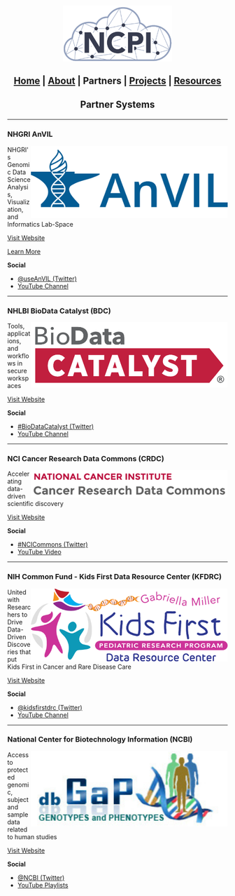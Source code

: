 <p align="center"><img src="https://github.com/NCPITest/.github/blob/main/profile/ncpi-logo-close-crop.png" width="250" alt="NCPI Logo"/></p>

<div align="center">
  <h2>
    <a href="https://github.com/NIH-NCPI"> Home</a> |
    <a href="https://github.com/NIH-NCPI/About/blob/main/README.md">About</a> |
    <a>Partners</a> |
    <a href="https://github.com/NIH-NCPI/Interoperability-Projects">Projects</a> |
    <a href="https://github.com/NIH-NCPI/Resources/blob/main/README.md">Resources</a>
  </h2>
</div>

## <p align="center">  Partner Systems  </p>


---

<h3> NHGRI AnVIL </h3>
<img
  src="logos/logo-anvil.png"
  align="right"
  alt="NHGRI AnViL Logo"
  width="450"
/>

NHGRI's Genomic Data Science Analysis, Visualization, and Informatics Lab-Space 

[Visit Website](https://anvilproject.org) 

[Learn More](https://www.genome.gov/Funded-Programs-Projects/Computational-Genomics-and-Data-Science-Program/Genomic-Analysis-Visualization-Informatics-Lab-space-AnVIL)

**Social**  
- [@useAnVIL (Twitter)](https://twitter.com/useAnVIL)  
- [YouTube Channel](https://www.youtube.com/channel/UCBbHCj7kUogAMFyBAzzzfUw)

---

<h3> NHLBI BioData Catalyst (BDC) </h3>

<img
  src="logos/bdc.png"
  align = "right"
  alt="NHLBI BioData Catalyst Logo"
  width="450"
/>

Tools, applications, and workflows in secure workspaces  

[Visit Website](https://biodatacatalyst.nhlbi.nih.gov)

**Social**  
- [#BioDataCatalyst (Twitter)](https://twitter.com/hashtag/BioDataCatalyst)  
- [YouTube Channel](https://www.youtube.com/channel/UCGkmY5oNK8uFZzT8vV_9KgQ)

---

<h3> NCI Cancer Research Data Commons (CRDC) </h3>

<img
  src="logos/nci-crdc.png"
  align="right"
  alt="NCI Cancer Research Data Commons Logo"
  width="450"
/>


Accelerating data-driven scientific discovery  

[Visit Website](https://datacommons.cancer.gov/)

**Social**  
- [#NCICommons (Twitter)](https://twitter.com/hashtag/NCICommons)  
- [YouTube Video](https://www.youtube.com/embed/tk1nEX2gnqk)

---

<h3> NIH Common Fund - Kids First Data Resource Center (KFDRC) </h3>
<img
  src="logos/logo-kidsfirst.png"
  align="right"
  alt="NIH Kid's First Data Resource Center Logo"
  width="450"
/>

United with Researchers to Drive Data-Driven Discoveries that put Kids First in Cancer and Rare Disease Care  

[Visit Website](https://kidsfirstdrc.org)

**Social**  
- [@kidsfirstdrc (Twitter)](https://twitter.com/kidsfirstdrc)  
- [YouTube Channel](https://www.youtube.com/channel/UCK9sPu0j4_ci4m3nNFa6gVw/featured)

---

<h3> National Center for Biotechnology Information (NCBI) </h3>

<img
  src="logos/logo-dbgap.jpg"
  align="right"
  alt="NCBI dbGaP Logo"
  width="450"
/>

Access to protected genomic, subject and sample data related to human studies  

[Visit Website](https://www.ncbi.nlm.nih.gov/)

**Social**  
- [@NCBI (Twitter)](https://twitter.com/NCBI)  
- [YouTube Playlists](https://www.youtube.com/user/NLMNIH/playlists)
